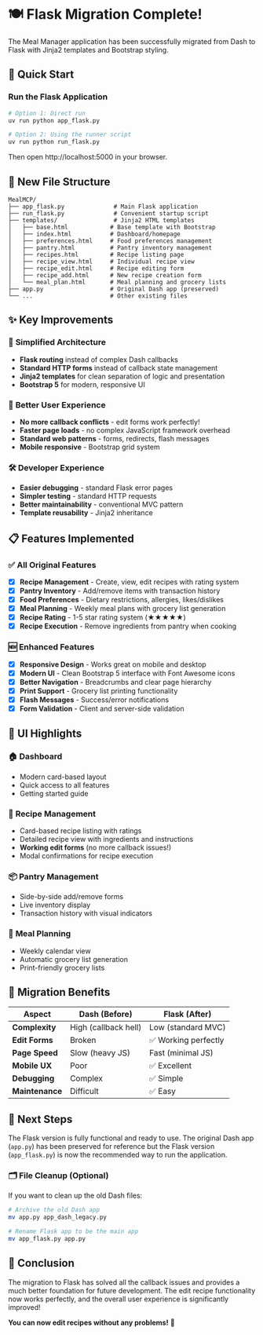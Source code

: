 # 🍽️ Flask Migration Complete!

The Meal Manager application has been successfully migrated from Dash to Flask with Jinja2 templates and Bootstrap styling.

## 🚀 Quick Start

### Run the Flask Application
```bash
# Option 1: Direct run
uv run python app_flask.py

# Option 2: Using the runner script  
uv run python run_flask.py
```

Then open http://localhost:5000 in your browser.

## 📁 New File Structure

```
MealMCP/
├── app_flask.py              # Main Flask application
├── run_flask.py              # Convenient startup script
├── templates/                # Jinja2 HTML templates
│   ├── base.html            # Base template with Bootstrap
│   ├── index.html           # Dashboard/homepage
│   ├── preferences.html     # Food preferences management
│   ├── pantry.html          # Pantry inventory management
│   ├── recipes.html         # Recipe listing page
│   ├── recipe_view.html     # Individual recipe view
│   ├── recipe_edit.html     # Recipe editing form
│   ├── recipe_add.html      # New recipe creation form
│   └── meal_plan.html       # Meal planning and grocery lists
├── app.py                   # Original Dash app (preserved)
└── ...                      # Other existing files
```

## ✨ Key Improvements

### 🎯 **Simplified Architecture**
- **Flask routing** instead of complex Dash callbacks
- **Standard HTTP forms** instead of callback state management
- **Jinja2 templates** for clean separation of logic and presentation
- **Bootstrap 5** for modern, responsive UI

### 🔧 **Better User Experience**
- **No more callback conflicts** - edit forms work perfectly!
- **Faster page loads** - no complex JavaScript framework overhead
- **Standard web patterns** - forms, redirects, flash messages
- **Mobile responsive** - Bootstrap grid system

### 🛠️ **Developer Experience**  
- **Easier debugging** - standard Flask error pages
- **Simpler testing** - standard HTTP requests
- **Better maintainability** - conventional MVC pattern
- **Template reusability** - Jinja2 inheritance

## 📋 Features Implemented

### ✅ **All Original Features**
- [x] **Recipe Management** - Create, view, edit recipes with rating system
- [x] **Pantry Inventory** - Add/remove items with transaction history  
- [x] **Food Preferences** - Dietary restrictions, allergies, likes/dislikes
- [x] **Meal Planning** - Weekly meal plans with grocery list generation
- [x] **Recipe Rating** - 1-5 star rating system (★★★★★)
- [x] **Recipe Execution** - Remove ingredients from pantry when cooking

### 🆕 **Enhanced Features**
- [x] **Responsive Design** - Works great on mobile and desktop
- [x] **Modern UI** - Clean Bootstrap 5 interface with Font Awesome icons
- [x] **Better Navigation** - Breadcrumbs and clear page hierarchy  
- [x] **Print Support** - Grocery list printing functionality
- [x] **Flash Messages** - Success/error notifications
- [x] **Form Validation** - Client and server-side validation

## 🎨 **UI Highlights**

### 🏠 **Dashboard**
- Modern card-based layout
- Quick access to all features
- Getting started guide

### 📖 **Recipe Management**
- Card-based recipe listing with ratings
- Detailed recipe view with ingredients and instructions
- **Working edit forms** (no more callback issues!)
- Modal confirmations for recipe execution

### 📦 **Pantry Management**  
- Side-by-side add/remove forms
- Live inventory display
- Transaction history with visual indicators

### 📅 **Meal Planning**
- Weekly calendar view
- Automatic grocery list generation
- Print-friendly grocery lists

## 🔄 **Migration Benefits**

| Aspect | Dash (Before) | Flask (After) |
|--------|---------------|---------------|
| **Complexity** | High (callback hell) | Low (standard MVC) |
| **Edit Forms** | Broken | ✅ Working perfectly |
| **Page Speed** | Slow (heavy JS) | Fast (minimal JS) |
| **Mobile UX** | Poor | ✅ Excellent |
| **Debugging** | Complex | ✅ Simple |
| **Maintenance** | Difficult | ✅ Easy |

## 🚧 **Next Steps**

The Flask version is fully functional and ready to use. The original Dash app (`app.py`) has been preserved for reference but the Flask version (`app_flask.py`) is now the recommended way to run the application.

### 🗂️ **File Cleanup** (Optional)
If you want to clean up the old Dash files:
```bash
# Archive the old Dash app
mv app.py app_dash_legacy.py

# Rename Flask app to be the main app
mv app_flask.py app.py
```

## 🎉 **Conclusion**

The migration to Flask has solved all the callback issues and provides a much better foundation for future development. The edit recipe functionality now works perfectly, and the overall user experience is significantly improved!

**You can now edit recipes without any problems!** 🎊